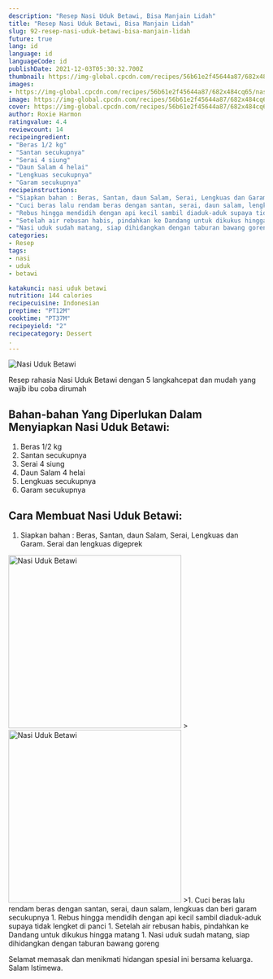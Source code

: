 ```yaml
---
description: "Resep Nasi Uduk Betawi, Bisa Manjain Lidah"
title: "Resep Nasi Uduk Betawi, Bisa Manjain Lidah"
slug: 92-resep-nasi-uduk-betawi-bisa-manjain-lidah
future: true
lang: id
language: id
languageCode: id
publishDate: 2021-12-03T05:30:32.700Z 
thumbnail: https://img-global.cpcdn.com/recipes/56b61e2f45644a87/682x484cq65/nasi-uduk-betawi-foto-resep-utama.png
images:
- https://img-global.cpcdn.com/recipes/56b61e2f45644a87/682x484cq65/nasi-uduk-betawi-foto-resep-utama.png
image: https://img-global.cpcdn.com/recipes/56b61e2f45644a87/682x484cq65/nasi-uduk-betawi-foto-resep-utama.png
cover: https://img-global.cpcdn.com/recipes/56b61e2f45644a87/682x484cq65/nasi-uduk-betawi-foto-resep-utama.png
author: Roxie Harmon
ratingvalue: 4.4
reviewcount: 14
recipeingredient:
- "Beras 1/2 kg"
- "Santan secukupnya"
- "Serai 4 siung"
- "Daun Salam 4 helai"
- "Lengkuas secukupnya"
- "Garam secukupnya"
recipeinstructions:
- "Siapkan bahan : Beras, Santan, daun Salam, Serai, Lengkuas dan Garam. Serai dan lengkuas digeprek"
- "Cuci beras lalu rendam beras dengan santan, serai, daun salam, lengkuas dan beri garam secukupnya"
- "Rebus hingga mendidih dengan api kecil sambil diaduk-aduk supaya tidak lengket di panci"
- "Setelah air rebusan habis, pindahkan ke Dandang untuk dikukus hingga matang"
- "Nasi uduk sudah matang, siap dihidangkan dengan taburan bawang goreng"
categories:
- Resep
tags:
- nasi
- uduk
- betawi

katakunci: nasi uduk betawi 
nutrition: 144 calories
recipecuisine: Indonesian
preptime: "PT12M"
cooktime: "PT37M"
recipeyield: "2"
recipecategory: Dessert
. 
---
```



![Nasi Uduk Betawi](https://img-global.cpcdn.com/recipes/56b61e2f45644a87/682x484cq65/nasi-uduk-betawi-foto-resep-utama.png)

Resep rahasia Nasi Uduk Betawi    dengan 5 langkahcepat dan mudah yang wajib ibu coba dirumah

<!--inarticleads1-->

## Bahan-bahan Yang Diperlukan Dalam Menyiapkan Nasi Uduk Betawi:

1. Beras 1/2 kg
1. Santan secukupnya
1. Serai 4 siung
1. Daun Salam 4 helai
1. Lengkuas secukupnya
1. Garam secukupnya



<!--inarticleads2-->

## Cara Membuat Nasi Uduk Betawi:

1. Siapkan bahan : Beras, Santan, daun Salam, Serai, Lengkuas dan Garam. Serai dan lengkuas digeprek
<img class="lazyload" data-src="https://img-global.cpcdn.com/steps/0e02e60f2f6754c5/160x128cq70/nasi-uduk-betawi-langkah-memasak-1-foto.png" alt="Nasi Uduk Betawi" width="340" height="340">
><img class="lazyload" data-src="https://img-global.cpcdn.com/steps/0944a9dc8eda452b/160x128cq70/nasi-uduk-betawi-langkah-memasak-1-foto.png" alt="Nasi Uduk Betawi" width="340" height="340">
>1. Cuci beras lalu rendam beras dengan santan, serai, daun salam, lengkuas dan beri garam secukupnya
1. Rebus hingga mendidih dengan api kecil sambil diaduk-aduk supaya tidak lengket di panci
1. Setelah air rebusan habis, pindahkan ke Dandang untuk dikukus hingga matang
1. Nasi uduk sudah matang, siap dihidangkan dengan taburan bawang goreng




Selamat memasak dan menikmati hidangan spesial ini bersama keluarga. Salam Istimewa.
